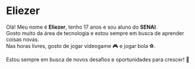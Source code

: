 # Eliezer

Olá! Meu nome é **Eliezer**, tenho 17 anos e sou aluno do **SENAI**.  
Gosto muito da área de tecnologia e estou sempre em busca de aprender coisas novas.  
Nas horas livres, gosto de jogar videogame 🎮 e jogar bola ⚽.  

Estou sempre em busca de novos desafios e oportunidades para crescer! 🚀
